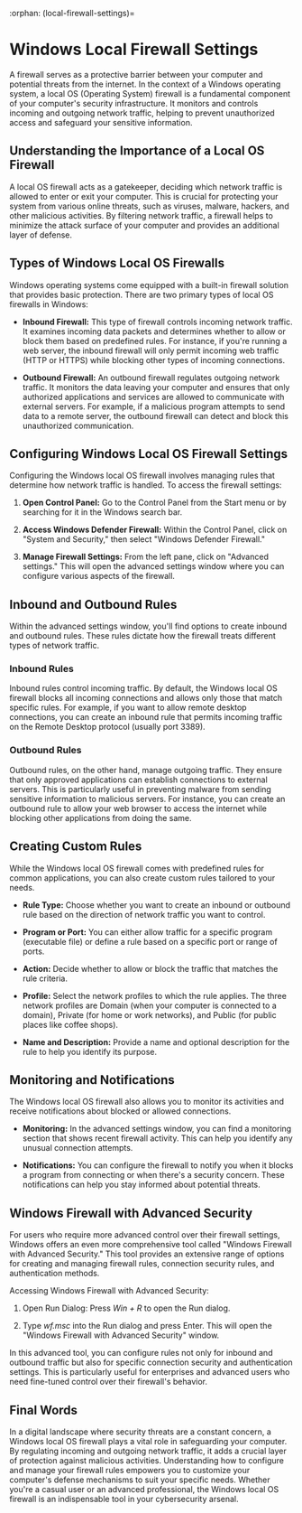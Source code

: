 :orphan:
(local-firewall-settings)=

# Windows Local Firewall Settings

A firewall serves as a protective barrier between your computer and potential threats from the internet. In the context of a Windows operating system, a local OS (Operating System) firewall is a fundamental component of your computer's security infrastructure. It monitors and controls incoming and outgoing network traffic, helping to prevent unauthorized access and safeguard your sensitive information.

## Understanding the Importance of a Local OS Firewall

A local OS firewall acts as a gatekeeper, deciding which network traffic is allowed to enter or exit your computer. This is crucial for protecting your system from various online threats, such as viruses, malware, hackers, and other malicious activities. By filtering network traffic, a firewall helps to minimize the attack surface of your computer and provides an additional layer of defense.

## Types of Windows Local OS Firewalls

Windows operating systems come equipped with a built-in firewall solution that provides basic protection. There are two primary types of local OS firewalls in Windows:

- **Inbound Firewall:** This type of firewall controls incoming network traffic. It examines incoming data packets and determines whether to allow or block them based on predefined rules. For instance, if you're running a web server, the inbound firewall will only permit incoming web traffic (HTTP or HTTPS) while blocking other types of incoming connections.

- **Outbound Firewall:** An outbound firewall regulates outgoing network traffic. It monitors the data leaving your computer and ensures that only authorized applications and services are allowed to communicate with external servers. For example, if a malicious program attempts to send data to a remote server, the outbound firewall can detect and block this unauthorized communication.

## Configuring Windows Local OS Firewall Settings

Configuring the Windows local OS firewall involves managing rules that determine how network traffic is handled. To access the firewall settings:

1. **Open Control Panel:** Go to the Control Panel from the Start menu or by searching for it in the Windows search bar.

2. **Access Windows Defender Firewall:** Within the Control Panel, click on "System and Security," then select "Windows Defender Firewall."

3. **Manage Firewall Settings:** From the left pane, click on "Advanced settings." This will open the advanced settings window where you can configure various aspects of the firewall.

## Inbound and Outbound Rules

Within the advanced settings window, you'll find options to create inbound and outbound rules. These rules dictate how the firewall treats different types of network traffic.

### Inbound Rules

Inbound rules control incoming traffic. By default, the Windows local OS firewall blocks all incoming connections and allows only those that match specific rules. For example, if you want to allow remote desktop connections, you can create an inbound rule that permits incoming traffic on the Remote Desktop protocol (usually port 3389).

### Outbound Rules

Outbound rules, on the other hand, manage outgoing traffic. They ensure that only approved applications can establish connections to external servers. This is particularly useful in preventing malware from sending sensitive information to malicious servers. For instance, you can create an outbound rule to allow your web browser to access the internet while blocking other applications from doing the same.

## Creating Custom Rules

While the Windows local OS firewall comes with predefined rules for common applications, you can also create custom rules tailored to your needs.

- **Rule Type:** Choose whether you want to create an inbound or outbound rule based on the direction of network traffic you want to control.

- **Program or Port:** You can either allow traffic for a specific program (executable file) or define a rule based on a specific port or range of ports.

- **Action:** Decide whether to allow or block the traffic that matches the rule criteria.

- **Profile:** Select the network profiles to which the rule applies. The three network profiles are Domain (when your computer is connected to a domain), Private (for home or work networks), and Public (for public places like coffee shops).

- **Name and Description:** Provide a name and optional description for the rule to help you identify its purpose.

## Monitoring and Notifications

The Windows local OS firewall also allows you to monitor its activities and receive notifications about blocked or allowed connections.

- **Monitoring:** In the advanced settings window, you can find a monitoring section that shows recent firewall activity. This can help you identify any unusual connection attempts.

- **Notifications:** You can configure the firewall to notify you when it blocks a program from connecting or when there's a security concern. These notifications can help you stay informed about potential threats.

## Windows Firewall with Advanced Security

For users who require more advanced control over their firewall settings, Windows offers an even more comprehensive tool called "Windows Firewall with Advanced Security." This tool provides an extensive range of options for creating and managing firewall rules, connection security rules, and authentication methods.

Accessing Windows Firewall with Advanced Security:

1. Open Run Dialog: Press *Win + R* to open the Run dialog.

2. Type *wf.msc* into the Run dialog and press Enter. This will open the "Windows Firewall with Advanced Security" window.

In this advanced tool, you can configure rules not only for inbound and outbound traffic but also for specific connection security and authentication settings. This is particularly useful for enterprises and advanced users who need fine-tuned control over their firewall's behavior.

## Final Words

In a digital landscape where security threats are a constant concern, a Windows local OS firewall plays a vital role in safeguarding your computer. By regulating incoming and outgoing network traffic, it adds a crucial layer of protection against malicious activities. Understanding how to configure and manage your firewall rules empowers you to customize your computer's defense mechanisms to suit your specific needs. Whether you're a casual user or an advanced professional, the Windows local OS firewall is an indispensable tool in your cybersecurity arsenal.